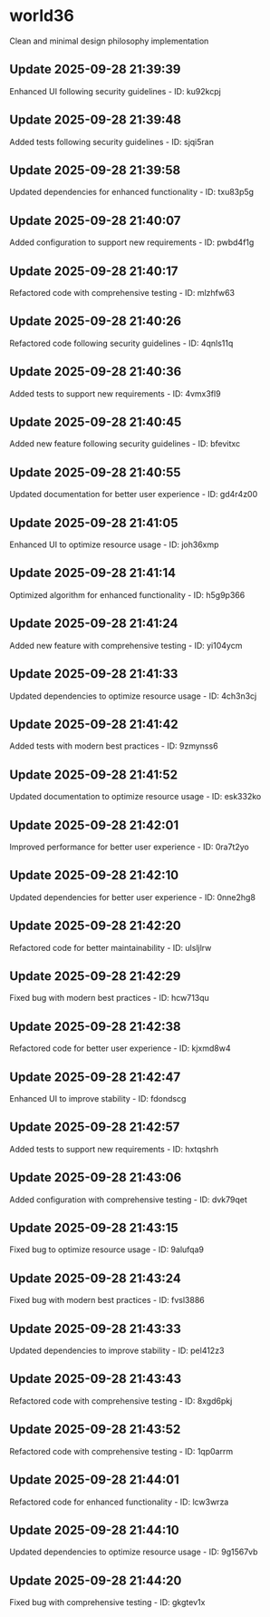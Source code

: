 # world36
Clean and minimal design philosophy implementation

## Update 2025-09-28 21:39:39
Enhanced UI following security guidelines - ID: ku92kcpj


## Update 2025-09-28 21:39:48
Added tests following security guidelines - ID: sjqi5ran


## Update 2025-09-28 21:39:58
Updated dependencies for enhanced functionality - ID: txu83p5g


## Update 2025-09-28 21:40:07
Added configuration to support new requirements - ID: pwbd4f1g


## Update 2025-09-28 21:40:17
Refactored code with comprehensive testing - ID: mlzhfw63


## Update 2025-09-28 21:40:26
Refactored code following security guidelines - ID: 4qnls11q


## Update 2025-09-28 21:40:36
Added tests to support new requirements - ID: 4vmx3fl9


## Update 2025-09-28 21:40:45
Added new feature following security guidelines - ID: bfevitxc


## Update 2025-09-28 21:40:55
Updated documentation for better user experience - ID: gd4r4z00


## Update 2025-09-28 21:41:05
Enhanced UI to optimize resource usage - ID: joh36xmp


## Update 2025-09-28 21:41:14
Optimized algorithm for enhanced functionality - ID: h5g9p366


## Update 2025-09-28 21:41:24
Added new feature with comprehensive testing - ID: yi104ycm


## Update 2025-09-28 21:41:33
Updated dependencies to optimize resource usage - ID: 4ch3n3cj


## Update 2025-09-28 21:41:42
Added tests with modern best practices - ID: 9zmynss6


## Update 2025-09-28 21:41:52
Updated documentation to optimize resource usage - ID: esk332ko


## Update 2025-09-28 21:42:01
Improved performance for better user experience - ID: 0ra7t2yo


## Update 2025-09-28 21:42:10
Updated dependencies for better user experience - ID: 0nne2hg8


## Update 2025-09-28 21:42:20
Refactored code for better maintainability - ID: ulsljlrw


## Update 2025-09-28 21:42:29
Fixed bug with modern best practices - ID: hcw713qu


## Update 2025-09-28 21:42:38
Refactored code for better user experience - ID: kjxmd8w4


## Update 2025-09-28 21:42:47
Enhanced UI to improve stability - ID: fdondscg


## Update 2025-09-28 21:42:57
Added tests to support new requirements - ID: hxtqshrh


## Update 2025-09-28 21:43:06
Added configuration with comprehensive testing - ID: dvk79qet


## Update 2025-09-28 21:43:15
Fixed bug to optimize resource usage - ID: 9alufqa9


## Update 2025-09-28 21:43:24
Fixed bug with modern best practices - ID: fvsl3886


## Update 2025-09-28 21:43:33
Updated dependencies to improve stability - ID: pel412z3


## Update 2025-09-28 21:43:43
Refactored code with comprehensive testing - ID: 8xgd6pkj


## Update 2025-09-28 21:43:52
Refactored code with comprehensive testing - ID: 1qp0arrm


## Update 2025-09-28 21:44:01
Refactored code for enhanced functionality - ID: lcw3wrza


## Update 2025-09-28 21:44:10
Updated dependencies to optimize resource usage - ID: 9g1567vb


## Update 2025-09-28 21:44:20
Fixed bug with comprehensive testing - ID: gkgtev1x

